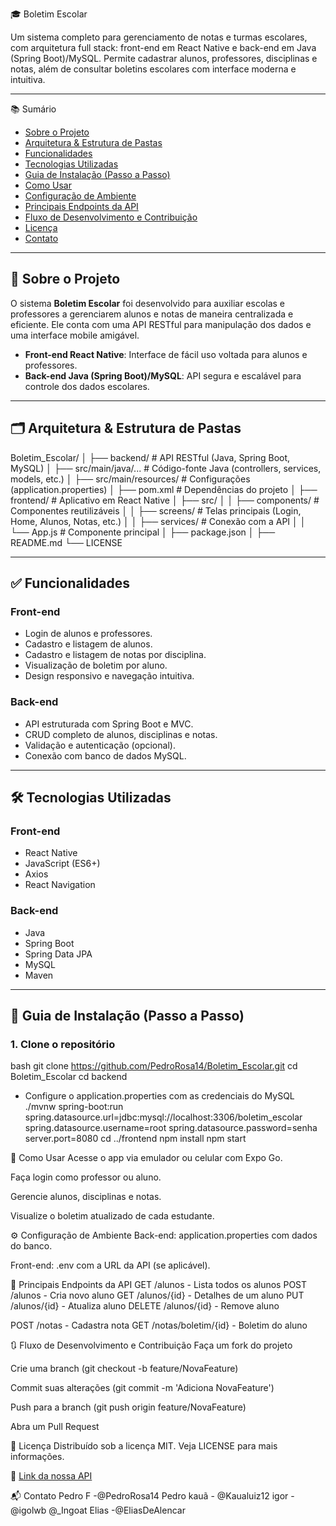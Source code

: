 🎓 Boletim Escolar

Um sistema completo para gerenciamento de notas e turmas escolares, com arquitetura full stack: front-end em React Native e back-end em Java (Spring Boot)/MySQL. Permite cadastrar alunos, professores, disciplinas e notas, além de consultar boletins escolares com interface moderna e intuitiva.

---

📚 Sumário

- [Sobre o Projeto](#sobre-o-projeto)
- [Arquitetura & Estrutura de Pastas](#arquitetura--estrutura-de-pastas)
- [Funcionalidades](#funcionalidades)
- [Tecnologias Utilizadas](#tecnologias-utilizadas)
- [Guia de Instalação (Passo a Passo)](#guia-de-instalação-passo-a-passo)
- [Como Usar](#como-usar)
- [Configuração de Ambiente](#configuração-de-ambiente)
- [Principais Endpoints da API](#principais-endpoints-da-api)
- [Fluxo de Desenvolvimento e Contribuição](#fluxo-de-desenvolvimento-e-contribuição)
- [Licença](#licença)
- [Contato](#contato)

---

## 📘 Sobre o Projeto

O sistema **Boletim Escolar** foi desenvolvido para auxiliar escolas e professores a gerenciarem alunos e notas de maneira centralizada e eficiente. Ele conta com uma API RESTful para manipulação dos dados e uma interface mobile amigável.

- **Front-end React Native**: Interface de fácil uso voltada para alunos e professores.
- **Back-end Java (Spring Boot)/MySQL**: API segura e escalável para controle dos dados escolares.

---

## 🗂️ Arquitetura & Estrutura de Pastas

Boletim_Escolar/
│
├── backend/ # API RESTful (Java, Spring Boot, MySQL)
│ ├── src/main/java/... # Código-fonte Java (controllers, services, models, etc.)
│ ├── src/main/resources/ # Configurações (application.properties)
│ ├── pom.xml # Dependências do projeto
│
├── frontend/ # Aplicativo em React Native
│ ├── src/
│ │ ├── components/ # Componentes reutilizáveis
│ │ ├── screens/ # Telas principais (Login, Home, Alunos, Notas, etc.)
│ │ ├── services/ # Conexão com a API
│ │ └── App.js # Componente principal
│ ├── package.json
│
├── README.md
└── LICENSE


---

## ✅ Funcionalidades

### Front-end

- Login de alunos e professores.
- Cadastro e listagem de alunos.
- Cadastro e listagem de notas por disciplina.
- Visualização de boletim por aluno.
- Design responsivo e navegação intuitiva.

### Back-end

- API estruturada com Spring Boot e MVC.
- CRUD completo de alunos, disciplinas e notas.
- Validação e autenticação (opcional).
- Conexão com banco de dados MySQL.

---

## 🛠 Tecnologias Utilizadas

### Front-end
- React Native
- JavaScript (ES6+)
- Axios
- React Navigation

### Back-end
- Java
- Spring Boot
- Spring Data JPA
- MySQL
- Maven

---

## 🧩 Guia de Instalação (Passo a Passo)

### 1. Clone o repositório
bash
git clone https://github.com/PedroRosa14/Boletim_Escolar.git
cd Boletim_Escolar
cd backend
* Configure o application.properties com as credenciais do MySQL
./mvnw spring-boot:run
spring.datasource.url=jdbc:mysql://localhost:3306/boletim_escolar
spring.datasource.username=root
spring.datasource.password=senha
server.port=8080
cd ../frontend
npm install
npm start

🚀 Como Usar
Acesse o app via emulador ou celular com Expo Go.

Faça login como professor ou aluno.

Gerencie alunos, disciplinas e notas.

Visualize o boletim atualizado de cada estudante.

⚙️ Configuração de Ambiente
Back-end: application.properties com dados do banco.

Front-end: .env com a URL da API (se aplicável).

📡 Principais Endpoints da API
GET    /alunos               - Lista todos os alunos
POST   /alunos               - Cria novo aluno
GET    /alunos/{id}          - Detalhes de um aluno
PUT    /alunos/{id}          - Atualiza aluno
DELETE /alunos/{id}          - Remove aluno

POST   /notas                - Cadastra nota
GET    /notas/boletim/{id}   - Boletim do aluno

🔃 Fluxo de Desenvolvimento e Contribuição
Faça um fork do projeto

Crie uma branch (git checkout -b feature/NovaFeature)

Commit suas alterações (git commit -m 'Adiciona NovaFeature')

Push para a branch (git push origin feature/NovaFeature)

Abra um Pull Request

📄 Licença
Distribuído sob a licença MIT. Veja LICENSE para mais informações.

🔗 [Link da nossa API](https://boletim-escolar-api.onrender.com/)

📬 Contato
Pedro F -@PedroRosa14 Pedro
kauã - @Kaualuiz12
igor - @igolwb @_Ingoat
Elias -@EliasDeAlencar
